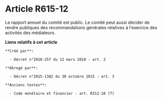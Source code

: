 # Article R615-12

Le rapport annuel du comité est public. Le comité peut aussi décider de rendre publiques des recommandations générales
relatives à l'exercice des activités des médiateurs.

**Liens relatifs à cet article**

	**Créé par**:

	  - Décret n°2010-257 du 12 mars 2010 - art. 2

	**Abrogé par**:

	  - Décret n°2015-1382 du 30 octobre 2015 - art. 3

	**Anciens textes**:

	  - Code monétaire et financier - art. R312-10 (T)
